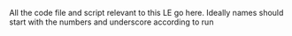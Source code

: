 All the code file and script relevant to this LE go here.
Ideally names should start with the numbers and underscore according to run 